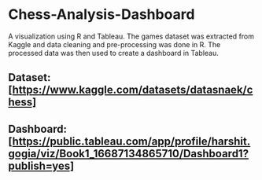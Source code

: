 # Chess-Analysis-Dashboard
A visualization using R and Tableau. The games dataset was extracted from Kaggle and data cleaning and pre-processing was done in R. The processed data was then used to create a dashboard in Tableau.

## Dataset: [https://www.kaggle.com/datasets/datasnaek/chess]

## Dashboard: [https://public.tableau.com/app/profile/harshit.gogia/viz/Book1_16687134865710/Dashboard1?publish=yes]
